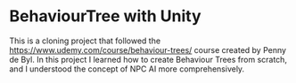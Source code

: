 # BehaviourTree with Unity
 
This is a cloning project that followed the https://www.udemy.com/course/behaviour-trees/ course created by Penny de Byl. In this project I learned how to create Behaviour Trees from scratch, and I understood the concept of NPC AI more comprehensively.
